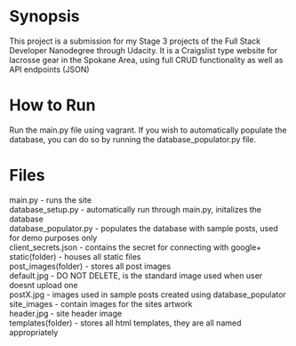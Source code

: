 Synopsis
========
This project is a submission for my Stage 3 projects of the Full Stack Developer Nanodegree through Udacity. It is a Craigslist type website for lacrosse gear in the Spokane Area, using full CRUD functionality as well as API endpoints (JSON)


How to Run
==========
Run the main.py file using vagrant. 
If you wish to automatically populate the database, you can do so by running the database_populator.py file.


Files
=====
main.py - runs the site  
database_setup.py - automatically run through main.py, initalizes the database  
database_populator.py - populates the database with sample posts, used for demo purposes only  
client_secrets.json - contains the secret for connecting with google+
static(folder) - houses all static files  
	post_images(folder) - stores all post images  
		default.jpg - DO NOT DELETE, is the standard image used when user doesnt upload one  
		postX.jpg - images used in sample posts created using database_populator  
	site_images - contain images for the sites artwork  
		header.jpg - site header image  
templates(folder) - stores all html templates, they are all named appropriately  
